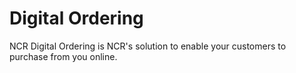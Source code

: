 # Digital Ordering
NCR Digital Ordering is NCR's solution to enable your customers to purchase from you online.
